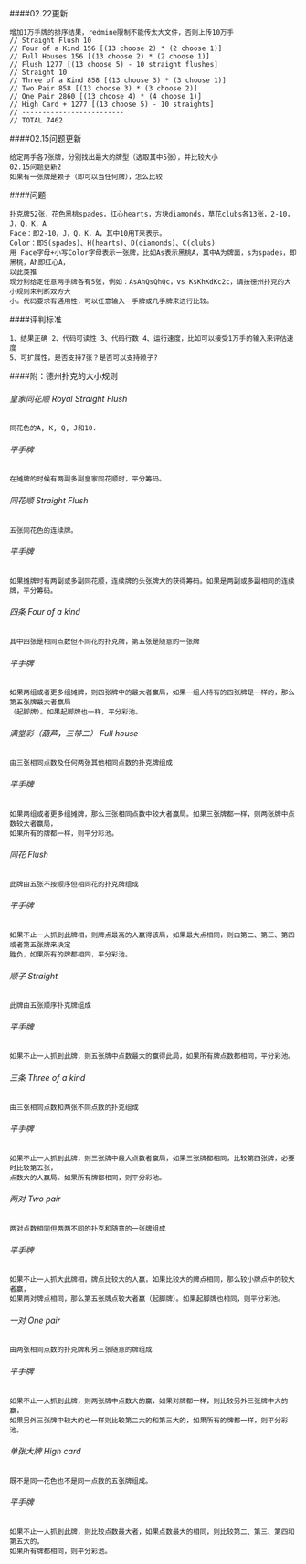 ####02.22更新
```
增加1万手牌的排序结果，redmine限制不能传太大文件，否则上传10万手
// Straight Flush 10 
// Four of a Kind 156 [(13 choose 2) * (2 choose 1)]
// Full Houses 156 [(13 choose 2) * (2 choose 1)]
// Flush 1277 [(13 choose 5) - 10 straight flushes]
// Straight 10 
// Three of a Kind 858 [(13 choose 3) * (3 choose 1)]
// Two Pair 858 [(13 choose 3) * (3 choose 2)]
// One Pair 2860 [(13 choose 4) * (4 choose 1)]
// High Card + 1277 [(13 choose 5) - 10 straights]
// -------------------------
// TOTAL 7462
```

####02.15问题更新
```
给定两手各7张牌，分别找出最大的牌型（选取其中5张），并比较大小
02.15问题更新2
如果有一张牌是赖子（即可以当任何牌），怎么比较
```
####问题
```
扑克牌52张，花色黑桃spades，红心hearts，方块diamonds，草花clubs各13张，2-10，J，Q，K，A
Face：即2-10，J，Q，K，A，其中10用T来表示。
Color：即S(spades)、H(hearts)、D(diamonds)、C(clubs)
用 Face字母+小写Color字母表示一张牌，比如As表示黑桃A，其中A为牌面，s为spades，即黑桃，Ah即红心A，
以此类推
现分别给定任意两手牌各有5张，例如：AsAhQsQhQc，vs KsKhKdKc2c，请按德州扑克的大小规则来判断双方大
小。代码要求有通用性，可以任意输入一手牌或几手牌来进行比较。
```

####评判标准
```
1、结果正确 2、代码可读性 3、代码行数 4、运行速度，比如可以接受1万手的输入来评估速度 
5、可扩展性，是否支持7张？是否可以支持赖子?
```

####附：德州扑克的大小规则
###### 皇家同花顺 Royal Straight Flush
```
同花色的A, K, Q, J和10.
```
###### 平手牌
```
在摊牌的时候有两副多副皇家同花顺时，平分筹码。
```
###### 同花顺 Straight Flush
```
五张同花色的连续牌。
```
###### 平手牌
```
如果摊牌时有两副或多副同花顺，连续牌的头张牌大的获得筹码。如果是两副或多副相同的连续牌，平分筹码。
```
###### 四条 Four of a kind
```
其中四张是相同点数但不同花的扑克牌，第五张是随意的一张牌
```
###### 平手牌
```
如果两组或者更多组摊牌，则四张牌中的最大者赢局，如果一组人持有的四张牌是一样的，那么第五张牌最大者赢局
（起脚牌）。如果起脚牌也一样，平分彩池。
```
###### 满堂彩（葫芦，三带二） Full house
```
由三张相同点数及任何两张其他相同点数的扑克牌组成
```
###### 平手牌
```
如果两组或者更多组摊牌，那么三张相同点数中较大者赢局。如果三张牌都一样，则两张牌中点数较大者赢局，
如果所有的牌都一样，则平分彩池。
```
###### 同花 Flush
```
此牌由五张不按顺序但相同花的扑克牌组成
```
###### 平手牌
```
如果不止一人抓到此牌相，则牌点最高的人赢得该局，如果最大点相同，则由第二、第三、第四或者第五张牌来决定
胜负，如果所有的牌都相同，平分彩池。
```
###### 顺子 Straight
```
此牌由五张顺序扑克牌组成
```
###### 平手牌
```
如果不止一人抓到此牌，则五张牌中点数最大的赢得此局，如果所有牌点数都相同，平分彩池。
```
###### 三条 Three of a kind
```
由三张相同点数和两张不同点数的扑克组成
```
###### 平手牌
```
如果不止一人抓到此牌，则三张牌中最大点数者赢局，如果三张牌都相同，比较第四张牌，必要时比较第五张，
点数大的人赢局。如果所有牌都相同，则平分彩池。
```
###### 两对 Two pair
```
两对点数相同但两两不同的扑克和随意的一张牌组成
```
###### 平手牌
```
如果不止一人抓大此牌相，牌点比较大的人赢，如果比较大的牌点相同，那么较小牌点中的较大者赢，
如果两对牌点相同，那么第五张牌点较大者赢（起脚牌）。如果起脚牌也相同，则平分彩池。
```
###### 一对 One pair
```
由两张相同点数的扑克牌和另三张随意的牌组成
```
###### 平手牌
```
如果不止一人抓到此牌，则两张牌中点数大的赢，如果对牌都一样，则比较另外三张牌中大的赢，
如果另外三张牌中较大的也一样则比较第二大的和第三大的，如果所有的牌都一样，则平分彩池。
```
###### 单张大牌 High card
```
既不是同一花色也不是同一点数的五张牌组成。
```
###### 平手牌
```
如果不止一人抓到此牌，则比较点数最大者，如果点数最大的相同，则比较第二、第三、第四和第五大的，
如果所有牌都相同，则平分彩池。
```